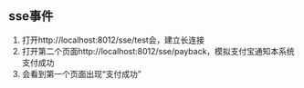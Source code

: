 ## sse事件
1. 打开http://localhost:8012/sse/test会，建立长连接
2. 打开第二个页面http://localhost:8012/sse/payback，模拟支付宝通知本系统支付成功
3. 会看到第一个页面出现“支付成功”